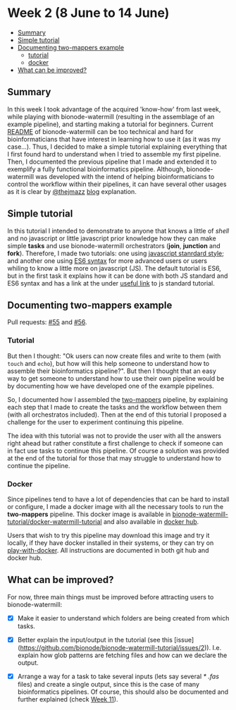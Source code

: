 # Week 2 (8 June to 14 June)

- [Summary](#summary)
- [Simple tutorial](#simple-tutorial)
- [Documenting two-mappers example](#documenting-two-mappers-example)
    - [tutorial](#tutorial)
    - [docker](#docker)
- [What can be improved?](#what-can-be-improved)

## Summary

In this week I took advantage of the acquired 'know-how' from last week, while
 playing with bionode-watermill (resulting in the assemblage of an example 
 pipeline), and starting making a tutorial for beginners. Current [README](https://github.com/bionode/bionode-watermill/blob/master/README.md) of 
 bionode-watermill can be too technical and hard for bioinformaticians that 
 have interest in learning how to use it (as it was my case...). Thus, I 
 decided to make a simple tutorial explaining everything that I first found 
 hard to understand when I tried to assemble my first pipeline. Then, I 
 documented the previous pipeline that I made and extended it to exemplify a 
 fully functional bioinformatics pipeline. Although, bionode-watermill was 
 developed with the intend of helping bioinformaticians to control the 
 workflow within their pipelines, it can have several other usages as it is 
 clear by [@thejmazz](https://github.com/thejmazz) [blog](https://jmazz.me/blog/NGS-Workflows) explanation.
 
 ## Simple tutorial
 
 In this tutorial I intended to demonstrate to anyone that knows a little of 
 _shell_ and no javascript or little javascript prior knowledge how they can 
 make simple **tasks** and use bionode-watermill orchestrators (**join**, 
 **junction** and **fork**). Therefore, I made two tutorials: one using 
 [javascript stanrdard style](https://github.com/bionode/bionode-watermill-tutorial/tree/master/js_standard_tutorial); 
 and another one using [ES6 syntax](https://github.com/bionode/bionode-watermill-tutorial) for more 
 advanced users or users whiling to know a little more on javascript (JS). The 
 default tutorial is ES6, but in the first task it explains how it can be 
 done with both JS standard and ES6 syntax and has a link at the under 
 [useful link](https://github.com/bionode/bionode-watermill-tutorial#useful-links) 
 to js standard tutorial.
 
 ## Documenting two-mappers example
 
 Pull requests: [#55](https://github.com/bionode/bionode-watermill/pull/55/files) and
 [#56](https://github.com/bionode/bionode-watermill/pull/56/files).
 
 ### Tutorial
 
But then I thought: "Ok users can now create files and write to them (with 
`touch` and `echo`), but how will this help someone to understand how to 
assemble their bioinformatics pipeline?". But then I thought that an easy way 
to get someone to understand how to use their own pipeline would be by 
documenting how we have developed one of the example pipelines. 

So, I documented how I assembled the [two-mappers](https://github.com/bionode/bionode-watermill/tree/master/examples/pipelines/two-mappers) 
pipeline, by explaining each step that I made to create the tasks and the 
workflow between them (with all orchestratos included). Then at the end of 
this tutorial I proposed a challenge for the user to experiment continuing 
this pipeline. 

The idea with this tutorial was not to provide the user with all the answers 
right ahead but rather constitute a first challenge to check if someone can 
in fact use tasks to continue this pipeline. Of course a solution was 
provided at the end of the tutorial for those that may struggle to understand
 how to continue the pipeline.
 
 ### Docker
 
 Since pipelines tend to have a lot of dependencies that can be hard to 
 install or configure, I made a docker image with all the necessary tools to 
 run the **two-mappers** pipeline. This docker image is available in 
 [bionode-watermill-tutorial/docker-watermill-tutorial](https://github.com/bionode/bionode-watermill-tutorial/tree/master/docker-watermill-tutorial)
 and also available in [docker hub](https://hub.docker.com/r/tiagofilipe12/bionode-watermill-tutorial/).
 
 Users that wish to try this pipeline may download this image and try it 
 locally, if they have docker installed in their systems, or they can try on 
 [play-with-docker](http://labs.play-with-docker.com/). All instructions are 
 documented in both git hub and docker hub.
 
 ## What can be improved?
 
 For now, three main things must be improved before attracting users to 
 bionode-watermill:
 
 - [x] Make it easier to understand which folders are being created from which 
 tasks.
 - [x] Better explain the input/output in the tutorial (see this [issue]
 (https://github.com/bionode/bionode-watermill-tutorial/issues/2)).
 I.e. explain how glob patterns are fetching files and how can we declare the
  output.
 - [x] Arrange a way for a task to take several inputs (lets say several _*
 .fas_ 
 files) and create a single output, since this is the case of many 
 bioinformatics pipelines. Of course, this should also be documented and 
 further explained (check [Week 11](https://github.com/bionode/GSoC17/blob/master/Journal/Week_11.md#multiple-input-handling)). 
 